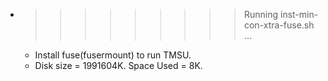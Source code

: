 * >>>>>>>>> Running inst-min-con-xtra-fuse.sh ...
  * Install fuse(fusermount) to run TMSU.
  * Disk size = 1991604K. Space Used = 8K.

